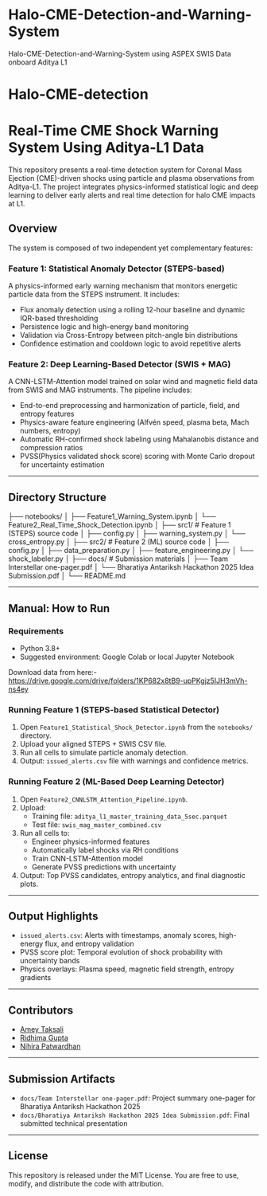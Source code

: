 # Halo-CME-Detection-and-Warning-System
Halo-CME-Detection-and-Warning-System using ASPEX SWIS Data onboard Aditya L1

# Halo-CME-detection
# Real-Time CME Shock Warning System Using Aditya-L1 Data

This repository presents a real-time detection system for Coronal Mass Ejection (CME)-driven shocks using particle and plasma observations from Aditya-L1. The project integrates physics-informed statistical logic and deep learning to deliver early alerts and real time detection for halo CME impacts at L1.

## Overview

The system is composed of two independent yet complementary features:

### Feature 1: Statistical Anomaly Detector (STEPS-based)

A physics-informed early warning mechanism that monitors energetic particle data from the STEPS instrument. It includes:
- Flux anomaly detection using a rolling 12-hour baseline and dynamic IQR-based thresholding
- Persistence logic and high-energy band monitoring
- Validation via Cross-Entropy between pitch-angle bin distributions
- Confidence estimation and cooldown logic to avoid repetitive alerts

### Feature 2: Deep Learning-Based Detector (SWIS + MAG)

A CNN-LSTM-Attention model trained on solar wind and magnetic field data from SWIS and MAG instruments. The pipeline includes:
- End-to-end preprocessing and harmonization of particle, field, and entropy features
- Physics-aware feature engineering (Alfvén speed, plasma beta, Mach numbers, entropy)
- Automatic RH-confirmed shock labeling using Mahalanobis distance and compression ratios
- PVSS(Physics validated shock score) scoring with Monte Carlo dropout for uncertainty estimation

---

## Directory Structure

├── notebooks/
│ ├── Feature1_Warning_System.ipynb
│ └── Feature2_Real_Time_Shock_Detection.ipynb
│
├── src1/ # Feature 1 (STEPS) source code
│ ├── config.py
│ ├── warning_system.py
│ └── cross_entropy.py
│
├── src2/ # Feature 2 (ML) source code
│ ├── config.py
│ ├── data_preparation.py
│ ├── feature_engineering.py
│ └── shock_labeler.py
│
├── docs/ # Submission materials
│ ├── Team Interstellar one-pager.pdf
│ └── Bharatiya Antariksh Hackathon 2025 Idea Submission.pdf
│
└── README.md


---

## Manual: How to Run

### Requirements
- Python 3.8+
- Suggested environment: Google Colab or local Jupyter Notebook

Download data from here:- https://drive.google.com/drive/folders/1KP682x8tB9-upPKgjz5IJH3mVh-ns4ey

### Running Feature 1 (STEPS-based Statistical Detector)

1. Open `Feature1_Statistical_Shock_Detector.ipynb` from the `notebooks/` directory.
2. Upload your aligned STEPS + SWIS CSV file.
3. Run all cells to simulate particle anomaly detection.
4. Output: `issued_alerts.csv` file with warnings and confidence metrics.

### Running Feature 2 (ML-Based Deep Learning Detector)

1. Open `Feature2_CNNLSTM_Attention_Pipeline.ipynb`.
2. Upload:
   - Training file: `aditya_l1_master_training_data_5sec.parquet`
   - Test file: `swis_mag_master_combined.csv`
3. Run all cells to:
   - Engineer physics-informed features
   - Automatically label shocks via RH conditions
   - Train CNN-LSTM-Attention model
   - Generate PVSS predictions with uncertainty
4. Output: Top PVSS candidates, entropy analytics, and final diagnostic plots.

---

## Output Highlights

- `issued_alerts.csv`: Alerts with timestamps, anomaly scores, high-energy flux, and entropy validation
- PVSS score plot: Temporal evolution of shock probability with uncertainty bands
- Physics overlays: Plasma speed, magnetic field strength, entropy gradients

---

## Contributors

- [Amey Taksali](https://github.com/CIPHERclux)
- [Ridhima Gupta](https://github.com/guptaridhima06)
- [Nihira Patwardhan](https://github.com/Nihira8006)

---

## Submission Artifacts

- `docs/Team Interstellar one-pager.pdf`: Project summary one-pager for Bharatiya Antariksh Hackathon 2025
- `docs/Bharatiya Antariksh Hackathon 2025 Idea Submission.pdf`: Final submitted technical presentation

---

## License

This repository is released under the MIT License. You are free to use, modify, and distribute the code with attribution.



